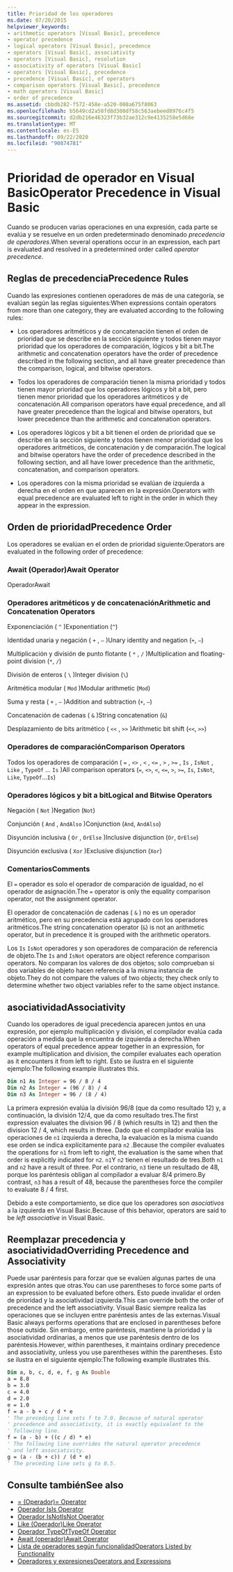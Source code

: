 ```yaml
---
title: Prioridad de los operadores
ms.date: 07/20/2015
helpviewer_keywords:
- arithmetic operators [Visual Basic], precedence
- operator precedence
- logical operators [Visual Basic], precedence
- operators [Visual Basic], associativity
- operators [Visual Basic], resolution
- associativity of operators [Visual Basic]
- operators [Visual Basic], precedence
- precedence [Visual Basic], of operators
- comparison operators [Visual Basic], precedence
- math operators [Visual Basic]
- order of precedence
ms.assetid: cbbdb282-f572-458e-a520-008a675f8063
ms.openlocfilehash: b5649cd2a58fd8d300df58c563aebeed8976c4f5
ms.sourcegitcommit: d2db216e46323f73b32ae312c9e4135258e5d68e
ms.translationtype: MT
ms.contentlocale: es-ES
ms.lasthandoff: 09/22/2020
ms.locfileid: "90874781"
---
```

# <a name="operator-precedence-in-visual-basic"></a><span data-ttu-id="bc4f4-102">Prioridad de operador en Visual Basic</span><span class="sxs-lookup"><span data-stu-id="bc4f4-102">Operator Precedence in Visual Basic</span></span>

<span data-ttu-id="bc4f4-103">Cuando se producen varias operaciones en una expresión, cada parte se evalúa y se resuelve en un orden predeterminado denominado *precedencia de operadores*.</span><span class="sxs-lookup"><span data-stu-id="bc4f4-103">When several operations occur in an expression, each part is evaluated and resolved in a predetermined order called *operator precedence*.</span></span>

## <a name="precedence-rules"></a><span data-ttu-id="bc4f4-104">Reglas de precedencia</span><span class="sxs-lookup"><span data-stu-id="bc4f4-104">Precedence Rules</span></span>

 <span data-ttu-id="bc4f4-105">Cuando las expresiones contienen operadores de más de una categoría, se evalúan según las reglas siguientes:</span><span class="sxs-lookup"><span data-stu-id="bc4f4-105">When expressions contain operators from more than one category, they are evaluated according to the following rules:</span></span>

- <span data-ttu-id="bc4f4-106">Los operadores aritméticos y de concatenación tienen el orden de prioridad que se describe en la sección siguiente y todos tienen mayor prioridad que los operadores de comparación, lógicos y bit a bit.</span><span class="sxs-lookup"><span data-stu-id="bc4f4-106">The arithmetic and concatenation operators have the order of precedence described in the following section, and all have greater precedence than the comparison, logical, and bitwise operators.</span></span>

- <span data-ttu-id="bc4f4-107">Todos los operadores de comparación tienen la misma prioridad y todos tienen mayor prioridad que los operadores lógicos y bit a bit, pero tienen menor prioridad que los operadores aritméticos y de concatenación.</span><span class="sxs-lookup"><span data-stu-id="bc4f4-107">All comparison operators have equal precedence, and all have greater precedence than the logical and bitwise operators, but lower precedence than the arithmetic and concatenation operators.</span></span>

- <span data-ttu-id="bc4f4-108">Los operadores lógicos y bit a bit tienen el orden de prioridad que se describe en la sección siguiente y todos tienen menor prioridad que los operadores aritméticos, de concatenación y de comparación.</span><span class="sxs-lookup"><span data-stu-id="bc4f4-108">The logical and bitwise operators have the order of precedence described in the following section, and all have lower precedence than the arithmetic, concatenation, and comparison operators.</span></span>

- <span data-ttu-id="bc4f4-109">Los operadores con la misma prioridad se evalúan de izquierda a derecha en el orden en que aparecen en la expresión.</span><span class="sxs-lookup"><span data-stu-id="bc4f4-109">Operators with equal precedence are evaluated left to right in the order in which they appear in the expression.</span></span>

## <a name="precedence-order"></a><span data-ttu-id="bc4f4-110">Orden de prioridad</span><span class="sxs-lookup"><span data-stu-id="bc4f4-110">Precedence Order</span></span>

 <span data-ttu-id="bc4f4-111">Los operadores se evalúan en el orden de prioridad siguiente:</span><span class="sxs-lookup"><span data-stu-id="bc4f4-111">Operators are evaluated in the following order of precedence:</span></span>

### <a name="await-operator"></a><span data-ttu-id="bc4f4-112">Await (Operador)</span><span class="sxs-lookup"><span data-stu-id="bc4f4-112">Await Operator</span></span>

 <span data-ttu-id="bc4f4-113">Operador</span><span class="sxs-lookup"><span data-stu-id="bc4f4-113">Await</span></span>

### <a name="arithmetic-and-concatenation-operators"></a><span data-ttu-id="bc4f4-114">Operadores aritméticos y de concatenación</span><span class="sxs-lookup"><span data-stu-id="bc4f4-114">Arithmetic and Concatenation Operators</span></span>

 <span data-ttu-id="bc4f4-115">Exponenciación ( `^` )</span><span class="sxs-lookup"><span data-stu-id="bc4f4-115">Exponentiation (`^`)</span></span>

 <span data-ttu-id="bc4f4-116">Identidad unaria y negación ( `+` , `–` )</span><span class="sxs-lookup"><span data-stu-id="bc4f4-116">Unary identity and negation (`+`, `–`)</span></span>

 <span data-ttu-id="bc4f4-117">Multiplicación y división de punto flotante ( `*` , `/` )</span><span class="sxs-lookup"><span data-stu-id="bc4f4-117">Multiplication and floating-point division (`*`, `/`)</span></span>

 <span data-ttu-id="bc4f4-118">División de enteros ( `\` )</span><span class="sxs-lookup"><span data-stu-id="bc4f4-118">Integer division (`\`)</span></span>

 <span data-ttu-id="bc4f4-119">Aritmética modular ( `Mod` )</span><span class="sxs-lookup"><span data-stu-id="bc4f4-119">Modular arithmetic (`Mod`)</span></span>

 <span data-ttu-id="bc4f4-120">Suma y resta ( `+` , `–` )</span><span class="sxs-lookup"><span data-stu-id="bc4f4-120">Addition and subtraction (`+`, `–`)</span></span>

 <span data-ttu-id="bc4f4-121">Concatenación de cadenas ( `&` )</span><span class="sxs-lookup"><span data-stu-id="bc4f4-121">String concatenation (`&`)</span></span>

 <span data-ttu-id="bc4f4-122">Desplazamiento de bits aritmético ( `<<` , `>>` )</span><span class="sxs-lookup"><span data-stu-id="bc4f4-122">Arithmetic bit shift (`<<`, `>>`)</span></span>

### <a name="comparison-operators"></a><span data-ttu-id="bc4f4-123">Operadores de comparación</span><span class="sxs-lookup"><span data-stu-id="bc4f4-123">Comparison Operators</span></span>

 <span data-ttu-id="bc4f4-124">Todos los operadores de comparación ( `=` , `<>` , `<` , `<=` , `>` , `>=` , `Is` , `IsNot` , `Like` , `TypeOf` ... `Is` )</span><span class="sxs-lookup"><span data-stu-id="bc4f4-124">All comparison operators (`=`, `<>`, `<`, `<=`, `>`, `>=`, `Is`, `IsNot`, `Like`, `TypeOf`...`Is`)</span></span>

### <a name="logical-and-bitwise-operators"></a><span data-ttu-id="bc4f4-125">Operadores lógicos y bit a bit</span><span class="sxs-lookup"><span data-stu-id="bc4f4-125">Logical and Bitwise Operators</span></span>

 <span data-ttu-id="bc4f4-126">Negación ( `Not` )</span><span class="sxs-lookup"><span data-stu-id="bc4f4-126">Negation (`Not`)</span></span>

 <span data-ttu-id="bc4f4-127">Conjunción ( `And` , `AndAlso` )</span><span class="sxs-lookup"><span data-stu-id="bc4f4-127">Conjunction (`And`, `AndAlso`)</span></span>

 <span data-ttu-id="bc4f4-128">Disyunción inclusiva ( `Or` , `OrElse` )</span><span class="sxs-lookup"><span data-stu-id="bc4f4-128">Inclusive disjunction (`Or`, `OrElse`)</span></span>

 <span data-ttu-id="bc4f4-129">Disyunción exclusiva ( `Xor` )</span><span class="sxs-lookup"><span data-stu-id="bc4f4-129">Exclusive disjunction (`Xor`)</span></span>

### <a name="comments"></a><span data-ttu-id="bc4f4-130">Comentarios</span><span class="sxs-lookup"><span data-stu-id="bc4f4-130">Comments</span></span>

 <span data-ttu-id="bc4f4-131">El `=` operador es solo el operador de comparación de igualdad, no el operador de asignación.</span><span class="sxs-lookup"><span data-stu-id="bc4f4-131">The `=` operator is only the equality comparison operator, not the assignment operator.</span></span>

 <span data-ttu-id="bc4f4-132">El operador de concatenación de cadenas ( `&` ) no es un operador aritmético, pero en su precedencia está agrupado con los operadores aritméticos.</span><span class="sxs-lookup"><span data-stu-id="bc4f4-132">The string concatenation operator (`&`) is not an arithmetic operator, but in precedence it is grouped with the arithmetic operators.</span></span>

 <span data-ttu-id="bc4f4-133">Los `Is` `IsNot` operadores y son operadores de comparación de referencia de objeto.</span><span class="sxs-lookup"><span data-stu-id="bc4f4-133">The `Is` and `IsNot` operators are object reference comparison operators.</span></span> <span data-ttu-id="bc4f4-134">No comparan los valores de dos objetos; solo comprueban si dos variables de objeto hacen referencia a la misma instancia de objeto.</span><span class="sxs-lookup"><span data-stu-id="bc4f4-134">They do not compare the values of two objects; they check only to determine whether two object variables refer to the same object instance.</span></span>

## <a name="associativity"></a><span data-ttu-id="bc4f4-135">asociatividad</span><span class="sxs-lookup"><span data-stu-id="bc4f4-135">Associativity</span></span>

 <span data-ttu-id="bc4f4-136">Cuando los operadores de igual precedencia aparecen juntos en una expresión, por ejemplo multiplicación y división, el compilador evalúa cada operación a medida que la encuentra de izquierda a derecha.</span><span class="sxs-lookup"><span data-stu-id="bc4f4-136">When operators of equal precedence appear together in an expression, for example multiplication and division, the compiler evaluates each operation as it encounters it from left to right.</span></span> <span data-ttu-id="bc4f4-137">Esto se ilustra en el siguiente ejemplo:</span><span class="sxs-lookup"><span data-stu-id="bc4f4-137">The following example illustrates this.</span></span>

```vb
Dim n1 As Integer = 96 / 8 / 4
Dim n2 As Integer = (96 / 8) / 4
Dim n3 As Integer = 96 / (8 / 4)
```

 <span data-ttu-id="bc4f4-138">La primera expresión evalúa la división 96/8 (que da como resultado 12) y, a continuación, la división 12/4, que da como resultado tres.</span><span class="sxs-lookup"><span data-stu-id="bc4f4-138">The first expression evaluates the division 96 / 8 (which results in 12) and then the division 12 / 4, which results in three.</span></span> <span data-ttu-id="bc4f4-139">Dado que el compilador evalúa las operaciones de `n1` izquierda a derecha, la evaluación es la misma cuando ese orden se indica explícitamente para `n2` .</span><span class="sxs-lookup"><span data-stu-id="bc4f4-139">Because the compiler evaluates the operations for `n1` from left to right, the evaluation is the same when that order is explicitly indicated for `n2`.</span></span> <span data-ttu-id="bc4f4-140">`n1`Y `n2` tienen el resultado de tres.</span><span class="sxs-lookup"><span data-stu-id="bc4f4-140">Both `n1` and `n2` have a result of three.</span></span> <span data-ttu-id="bc4f4-141">Por el contrario, `n3` tiene un resultado de 48, porque los paréntesis obligan al compilador a evaluar 8/4 primero.</span><span class="sxs-lookup"><span data-stu-id="bc4f4-141">By contrast, `n3` has a result of 48, because the parentheses force the compiler to evaluate 8 / 4 first.</span></span>

 <span data-ttu-id="bc4f4-142">Debido a este comportamiento, se dice que los operadores son *asociativos* a la izquierda en Visual Basic.</span><span class="sxs-lookup"><span data-stu-id="bc4f4-142">Because of this behavior, operators are said to be *left associative* in Visual Basic.</span></span>

## <a name="overriding-precedence-and-associativity"></a><span data-ttu-id="bc4f4-143">Reemplazar precedencia y asociatividad</span><span class="sxs-lookup"><span data-stu-id="bc4f4-143">Overriding Precedence and Associativity</span></span>

 <span data-ttu-id="bc4f4-144">Puede usar paréntesis para forzar que se evalúen algunas partes de una expresión antes que otras.</span><span class="sxs-lookup"><span data-stu-id="bc4f4-144">You can use parentheses to force some parts of an expression to be evaluated before others.</span></span> <span data-ttu-id="bc4f4-145">Esto puede invalidar el orden de prioridad y la asociatividad izquierda.</span><span class="sxs-lookup"><span data-stu-id="bc4f4-145">This can override both the order of precedence and the left associativity.</span></span> <span data-ttu-id="bc4f4-146">Visual Basic siempre realiza las operaciones que se incluyen entre paréntesis antes de las externas.</span><span class="sxs-lookup"><span data-stu-id="bc4f4-146">Visual Basic always performs operations that are enclosed in parentheses before those outside.</span></span> <span data-ttu-id="bc4f4-147">Sin embargo, entre paréntesis, mantiene la prioridad y la asociatividad ordinarias, a menos que use paréntesis dentro de los paréntesis.</span><span class="sxs-lookup"><span data-stu-id="bc4f4-147">However, within parentheses, it maintains ordinary precedence and associativity, unless you use parentheses within the parentheses.</span></span> <span data-ttu-id="bc4f4-148">Esto se ilustra en el siguiente ejemplo:</span><span class="sxs-lookup"><span data-stu-id="bc4f4-148">The following example illustrates this.</span></span>

```vb
Dim a, b, c, d, e, f, g As Double
a = 8.0
b = 3.0
c = 4.0
d = 2.0
e = 1.0
f = a - b + c / d * e
' The preceding line sets f to 7.0. Because of natural operator
' precedence and associativity, it is exactly equivalent to the
' following line.
f = (a - b) + ((c / d) * e)
' The following line overrides the natural operator precedence
' and left associativity.
g = (a - (b + c)) / (d * e)
' The preceding line sets g to 0.5.
```

## <a name="see-also"></a><span data-ttu-id="bc4f4-149">Consulte también</span><span class="sxs-lookup"><span data-stu-id="bc4f4-149">See also</span></span>

- [<span data-ttu-id="bc4f4-150">= (Operador)</span><span class="sxs-lookup"><span data-stu-id="bc4f4-150">= Operator</span></span>](assignment-operator.md)
- [<span data-ttu-id="bc4f4-151">Operador Is</span><span class="sxs-lookup"><span data-stu-id="bc4f4-151">Is Operator</span></span>](is-operator.md)
- [<span data-ttu-id="bc4f4-152">Operador IsNot</span><span class="sxs-lookup"><span data-stu-id="bc4f4-152">IsNot Operator</span></span>](isnot-operator.md)
- [<span data-ttu-id="bc4f4-153">Like (Operador)</span><span class="sxs-lookup"><span data-stu-id="bc4f4-153">Like Operator</span></span>](like-operator.md)
- [<span data-ttu-id="bc4f4-154">Operador TypeOf</span><span class="sxs-lookup"><span data-stu-id="bc4f4-154">TypeOf Operator</span></span>](typeof-operator.md)
- [<span data-ttu-id="bc4f4-155">Await (operador)</span><span class="sxs-lookup"><span data-stu-id="bc4f4-155">Await Operator</span></span>](await-operator.md)
- [<span data-ttu-id="bc4f4-156">Lista de operadores según funcionalidad</span><span class="sxs-lookup"><span data-stu-id="bc4f4-156">Operators Listed by Functionality</span></span>](operators-listed-by-functionality.md)
- [<span data-ttu-id="bc4f4-157">Operadores y expresiones</span><span class="sxs-lookup"><span data-stu-id="bc4f4-157">Operators and Expressions</span></span>](../../programming-guide/language-features/operators-and-expressions/index.md)
